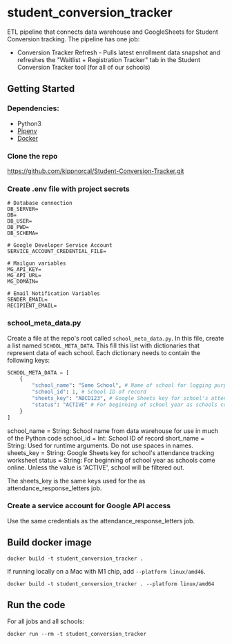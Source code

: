 # student_conversion_tracker
ETL pipeline that connects data warehouse and GoogleSheets for Student Conversion tracking. The pipeline has one job:
* Conversion Tracker Refresh - Pulls latest enrollment data snapshot and refreshes the "Waitlist + Registration Tracker" tab in the Student Conversion Tracker tool (for all of our schools)

## Getting Started

### Dependencies:
* Python3
* [Pipenv](https://pipenv.readthedocs.io/en/latest/)
* [Docker](https://www.docker.com/)


### Clone the repo
https://github.com/kippnorcal/Student-Conversion-Tracker.git


### Create .env file with project secrets

```
# Database connection
DB_SERVER=
DB=
DB_USER=
DB_PWD=
DB_SCHEMA=

# Google Developer Service Account
SERVICE_ACCOUNT_CREDENTIAL_FILE=

# Mailgun variables
MG_API_KEY=
MG_API_URL=
MG_DOMAIN=

# Email Notification Variables
SENDER_EMAIL=
RECIPIENT_EMAIL=
```

### school_meta_data.py
Create a file at the repo's root called `school_meta_data.py`. In this file, create a list named `SCHOOL_META_DATA`. This fill this list with dictionaries that represent data of each school. Each dictionary needs to contain the following keys:
```python
SCHOOL_META_DATA = [
    {
        "school_name": "Some School", # Name of school for logging purposes
        "school_id": 1, # School ID of record
        "sheets_key": "ABCD123", # Google Sheets key for school's attendance tracking worksheet
        "status": "ACTIVE" # For beginning of school year as schools come online. Unless the value is 'ACTIVE', school will be filtered out.
    }
]
```

school_name = String: School name from data warehouse for use in much of the Python code
school_id = Int: School ID of record
short_name = String: Used for runtime arguments. Do not use spaces in names.
sheets_key = String: Google Sheets key for school's attendance tracking worksheet
status = String: For beginning of school year as schools come online. Unless the value is 'ACTIVE', school will be 
    filtered out.


The sheets_key is the same keys used for the as attendance_response_letters job.


### Create a service account for Google API access
Use the same credentials as the attendance_response_letters job.


## Build docker image
```
docker build -t student_conversion_tracker .
```
If running locally on a Mac with M1 chip, add `--platform linux/amd46`.

```
docker build -t student_conversion_tracker . --platform linux/amd64
```

## Run the code
For all jobs and all schools:
```
docker run --rm -t student_conversion_tracker
```